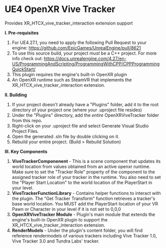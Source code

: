 # UE4 OpenXR Vive Tracker

Provides XR_HTCX_vive_tracker_interaction extension support


**I. Pre-requisites**

 1. For UE4.27.1, you need to apply the following Pull Request to your engine: 
    https://github.com/EpicGames/UnrealEngine/pull/8621
 2. To use this source build, your project *must* be a C++ project. For more info check out: 
    https://docs.unrealengine.com/4.27/en-US/ProgrammingAndScripting/ProgrammingWithCPP/CPPProgrammingQuickStart/
 3. This plugin requires the engine's built-in OpenXR plugin
 4. An OpenXR runtime such as SteamVR that implements the XR_HTCX_vive_tracker_interaction extension.


**II. Building**

 1. If your project doesn't already have a "Plugins" folder, add it to the root directory of your project one (where your .uproject file resides)
 2. Under the "Plugins" directory, add the *entire* OpenXRViveTracker folder from this repo.
 3. Right-click on your .uproject file and select Generate Visual Studio Project Files.
 4. Open the generated .sln file by double clicking on it.
 5. Rebuild your entire project. (Build > Rebuild Solution)


**III. Key Components**
 1. **ViveTrackerComponenent** - This is a scene component that updates its world location from values obtained from an active openxr runtime. Make sure to set the "Tracker Role" property of the component to the assigned tracker role of your tracker in the runtime. You also need to set the "Player Start Location" to the world location of the PlayerStart in your level.
 2. **ViveTrackerFunctionLibrary** - Contains helper functions to interact with the plugin. The "Get Tracker Transform" function retrieves a tracker's base world location. You MUST add the PlayerStart location of your VR Pawn or Character in your level if it is not set to 0,0,0
 3. **OpenXRViveTracker Module** - Plugin's main module that extends the engine's built-in OpenXR plugin to support the XR_HTCX_vive_tracker_interaction extension.
 4. **RenderModels** - Under the plugin's content folder, you will find reference rendermodels of various trackers including Vive Tracker 1.0, Vive Tracker 3.0 and Tundra Labs' tracker.
 